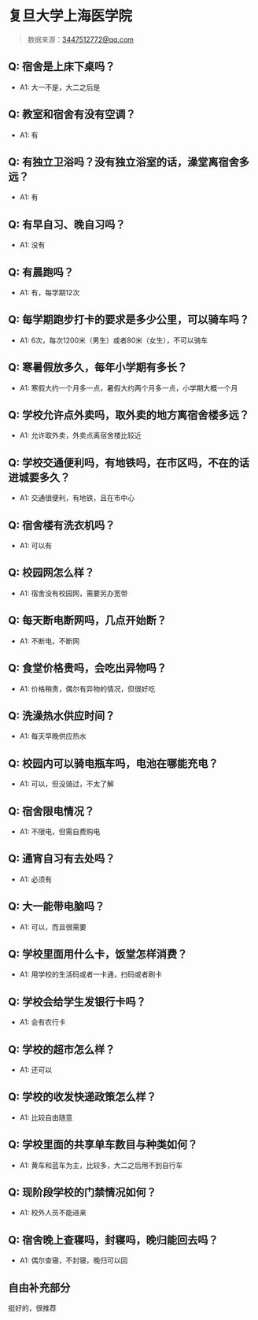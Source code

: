 # 复旦大学上海医学院

> 数据来源：3447512772@qq.com

## Q: 宿舍是上床下桌吗？

- A1: 大一不是，大二之后是

## Q: 教室和宿舍有没有空调？

- A1: 有

## Q: 有独立卫浴吗？没有独立浴室的话，澡堂离宿舍多远？

- A1: 有

## Q: 有早自习、晚自习吗？

- A1: 没有

## Q: 有晨跑吗？

- A1: 有，每学期12次

## Q: 每学期跑步打卡的要求是多少公里，可以骑车吗？

- A1: 6次，每次1200米（男生）或者80米（女生），不可以骑车

## Q: 寒暑假放多久，每年小学期有多长？

- A1: 寒假大约一个月多一点，暑假大约两个月多一点，小学期大概一个月

## Q: 学校允许点外卖吗，取外卖的地方离宿舍楼多远？

- A1: 允许取外卖，外卖点离宿舍楼比较近

## Q: 学校交通便利吗，有地铁吗，在市区吗，不在的话进城要多久？

- A1: 交通很便利，有地铁，且在市中心

## Q: 宿舍楼有洗衣机吗？

- A1: 可以有

## Q: 校园网怎么样？

- A1: 宿舍没有校园网，需要另办宽带

## Q: 每天断电断网吗，几点开始断？

- A1: 不断电，不断网

## Q: 食堂价格贵吗，会吃出异物吗？

- A1: 价格稍贵，偶尔有异物的情况，但很好吃

## Q: 洗澡热水供应时间？

- A1: 每天早晚供应热水

## Q: 校园内可以骑电瓶车吗，电池在哪能充电？

- A1: 可以，但没骑过，不太了解

## Q: 宿舍限电情况？

- A1: 不限电，但需自费购电

## Q: 通宵自习有去处吗？

- A1: 必须有

## Q: 大一能带电脑吗？

- A1: 可以，而且很需要

## Q: 学校里面用什么卡，饭堂怎样消费？

- A1: 用学校的生活码或者一卡通，扫码或者刷卡

## Q: 学校会给学生发银行卡吗？

- A1: 会有农行卡

## Q: 学校的超市怎么样？

- A1: 还可以

## Q: 学校的收发快递政策怎么样？

- A1: 比较自由随意

## Q: 学校里面的共享单车数目与种类如何？

- A1: 黄车和蓝车为主，比较多，大二之后用不到自行车

## Q: 现阶段学校的门禁情况如何？

- A1: 校外人员不能进来

## Q: 宿舍晚上查寝吗，封寝吗，晚归能回去吗？

- A1: 偶尔查寝，不封寝，晚归可以回

## 自由补充部分

挺好的，很推荐